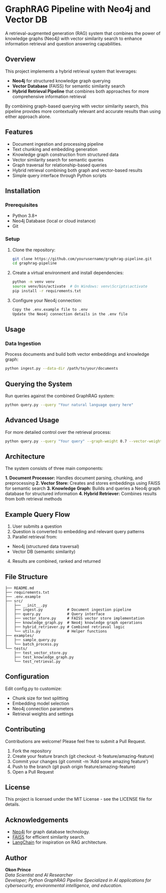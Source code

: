 # GraphRAG Pipeline with Neo4j and Vector DB

A retrieval-augmented generation (RAG) system that combines the power of knowledge graphs (Neo4j) with vector similarity search to enhance information retrieval and question answering capabilities.

## Overview

This project implements a hybrid retrieval system that leverages:
- **Neo4j** for structured knowledge graph querying
- **Vector Database** (FAISS) for semantic similarity search
- **Hybrid Retrieval Pipeline** that combines both approaches for more comprehensive information retrieval

By combining graph-based querying with vector similarity search, this pipeline provides more contextually relevant and accurate results than using either approach alone.

## Features

- Document ingestion and processing pipeline
- Text chunking and embedding generation
- Knowledge graph construction from structured data
- Vector similarity search for semantic queries
- Graph traversal for relationship-based queries
- Hybrid retrieval combining both graph and vector-based results
- Simple query interface through Python scripts

## Installation

### Prerequisites

- Python 3.8+
- Neo4j Database (local or cloud instance)
- Git

### Setup

1. Clone the repository:
   ```bash
   git clone https://github.com/yourusername/graphrag-pipeline.git
   cd graphrag-pipeline
   ```
   
2. Create a virtual environment and install dependencies:
   ```bash
   python -m venv venv
   source venv/bin/activate  # On Windows: venv\Scripts\activate
   pip install -r requirements.txt
   ```

3. Configure your Neo4j connection:
   ```bash
   Copy the .env.example file to .env
   Update the Neo4j connection details in the .env file
   ```
## Usage

### Data Ingestion
Process documents and build both vector embeddings and knowledge graph:
```bash
python ingest.py --data-dir /path/to/your/documents
```
## Querying the System
Run queries against the combined GraphRAG system:
```bash
python query.py --query "Your natural language query here"
```

## Advanced Usage
For more detailed control over the retrieval process:
```bash
python query.py --query "Your query" --graph-weight 0.7 --vector-weight 0.3 --top-k 5
```

##  Architecture
The system consists of three main components:

**1. Document Processor:** Handles document parsing, chunking, and preprocessing
**2. Vector Store:** Creates and stores embeddings using FAISS for semantic search
**3. Knowledge Graph:** Builds and queries a Neo4j graph database for structured information
**4. Hybrid Retriever:** Combines results from both retrieval methods

## Example Query Flow

1. User submits a question
2. Question is converted to embedding and relevant query patterns
3. Parallel retrieval from:

- Neo4j (structured data traversal)
- Vector DB (semantic similarity)


4. Results are combined, ranked and returned

## File Structure
```text
├── README.md
├── requirements.txt
├── .env.example
├── src/
│   ├── __init__.py
│   ├── ingest.py           # Document ingestion pipeline
│   ├── query.py            # Query interface
│   ├── vector_store.py     # FAISS vector store implementation
│   ├── knowledge_graph.py  # Neo4j knowledge graph operations
│   ├── hybrid_retriever.py # Combined retrieval logic
│   └── utils.py            # Helper functions
├── examples/
│   ├── sample_query.py
│   └── batch_process.py
└── tests/
    ├── test_vector_store.py
    ├── test_knowledge_graph.py
    └── test_retrieval.py
```


## Configuration
Edit config.py to customize:

- Chunk size for text splitting
- Embedding model selection
- Neo4j connection parameters
- Retrieval weights and settings


## Contributing
Contributions are welcome! Please feel free to submit a Pull Request.

1. Fork the repository
2. Create your feature branch (git checkout -b feature/amazing-feature)
3. Commit your changes (git commit -m 'Add some amazing feature')
4. Push to the branch (git push origin feature/amazing-feature)
4. Open a Pull Request

## License
This project is licensed under the MIT License - see the LICENSE file for details.

## Acknowledgements
-   [Neo4j](https://neo4j.com/) for graph database technology.
-   [FAISS](https://github.com/facebookresearch/faiss) for efficient similarity search.
-   [LangChain](https://github.com/langchain-ai/langchain) for inspiration on RAG architecture.
    
## Author

**Okon Prince**  
*Data Scientist and AI Researcher  
Developer; Python GraphRAG Pipeline
Specialized in AI applications for cybersecurity, environmental intelligence, and education.*
